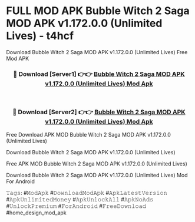 # FULL MOD APK Bubble Witch 2 Saga MOD APK v1.172.0.0 (Unlimited Lives) - t4hcf
Download Bubble Witch 2 Saga MOD APK v1.172.0.0 (Unlimited Lives) Free Mod APK

<div align="center">
<h3>🔴 Download [Server1] 👉👉 <a href="https://apk-comot.site?title=Bubble_Witch_2_Saga_MOD_APK_v1.172.0.0_(Unlimited_Lives)">Bubble Witch 2 Saga MOD APK v1.172.0.0 (Unlimited Lives) Mod Apk</a></h3><br>

<h3>🔴 Download [Server2] 👉👉 <a href="https://apk-comot.site?title=Bubble_Witch_2_Saga_MOD_APK_v1.172.0.0_(Unlimited_Lives)">Bubble Witch 2 Saga MOD APK v1.172.0.0 (Unlimited Lives) Mod Apk</a></h3>
</div>


Free Download APK MOD Bubble Witch 2 Saga MOD APK v1.172.0.0 (Unlimited Lives)

Download Bubble Witch 2 Saga MOD APK v1.172.0.0 (Unlimited Lives) 

Free APK MOD Bubble Witch 2 Saga MOD APK v1.172.0.0 (Unlimited Lives) 

Download Bubble Witch 2 Saga MOD APK v1.172.0.0 (Unlimited Lives) Mod For Android

𝚃𝚊𝚐𝚜: #𝙼𝚘𝚍𝙰𝚙𝚔 #𝙳𝚘𝚠𝚗𝚕𝚘𝚊𝚍𝙼𝚘𝚍𝙰𝚙𝚔 #𝙰𝚙𝚔𝙻𝚊𝚝𝚎𝚜𝚝𝚅𝚎𝚛𝚜𝚒𝚘𝚗 #𝙰𝚙𝚔𝚄𝚗𝚕𝚒𝚖𝚒𝚝𝚎𝚍𝙼𝚘𝚗𝚎𝚢 #𝙰𝚙𝚔𝚄𝚗𝚕𝚘𝚌𝚔𝙰𝚕𝚕 #𝙰𝚙𝚔𝙽𝚘𝙰𝚍𝚜 #𝚄𝚗𝚕𝚘𝚌𝚔𝙿𝚛𝚎𝚖𝚒𝚞𝚖 #𝙵𝚘𝚛𝙰𝚗𝚍𝚛𝚘𝚒𝚍 #𝙵𝚛𝚎𝚎𝙳𝚘𝚠𝚗𝚕𝚘𝚊𝚍 #home_design_mod_apk